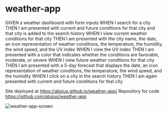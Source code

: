
# weather-app

GIVEN a weather dashboard with form inputs
WHEN I search for a city
THEN I am presented with current and future conditions for that city and that city is added to the search history
WHEN I view current weather conditions for that city
THEN I am presented with the city name, the date, an icon representation of weather conditions, the temperature, the humidity, the wind speed, and the UV index
WHEN I view the UV index
THEN I am presented with a color that indicates whether the conditions are favorable, moderate, or severe
WHEN I view future weather conditions for that city
THEN I am presented with a 5-day forecast that displays the date, an icon representation of weather conditions, the temperature, the wind speed, and the humidity
WHEN I click on a city in the search history
THEN I am again presented with current and future conditions for that city

Site deployed at https://absius.github.io/weather-app/
Repository for code https://github.com/absius/weather-app


![weather-app-screen](https://user-images.githubusercontent.com/50057893/126916107-e75795cc-f1ca-4baf-9ee4-0094f49a9e0d.png)

